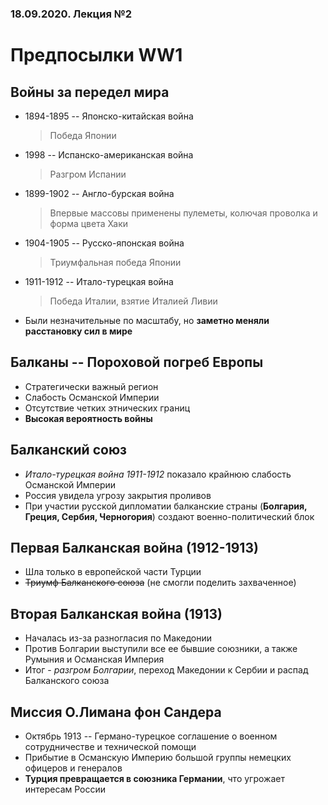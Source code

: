 ### 18.09.2020. Лекция №2

# Предпосылки WW1

## Войны за передел мира

* 1894-1895 -- Японско-китайская война
    > Победа Японии
* 1998 -- Испанско-американская война
    > Разгром Испании
* 1899-1902 -- Англо-бурская война
    > Впервые массовы применены пулеметы, колючая проволка и форма цвета Хаки
* 1904-1905 -- Русско-японская война
    > Триумфальная победа Японии
* 1911-1912 -- Итало-турецкая война
    > Победа Италии, взятие Италией Ливии
* Были незначительные по масштабу, но **заметно меняли расстановку сил в мире**

## Балканы -- Пороховой погреб Европы

* Стратегически важный регион
* Слабость Османской Империи
* Отсутствие четких этнических границ
* **Высокая вероятность войны**

## Балканский союз

* *Итало-турецкая война 1911-1912* показало крайнюю слабость Османской Империи
* Россия увидела угрозу закрытия проливов
* При участии русской дипломатии балканские страны (**Болгария, Греция, Сербия, Черногория**) создают военно-политический блок

## Первая Балканская война (1912-1913)

* Шла только в европейской части Турции
* ~~Триумф Балканского союза~~ (не смогли поделить захваченное)

## Вторая Балканская война (1913)

* Началась из-за разногласия по Македонии
* Против Болгарии выступили все ее бывшие союзники, а также Румыния и Османская Империя
* Итог - *разгром Болгарии*, переход Македонии к Сербии и распад Балканского союза

## Миссия О.Лимана фон Сандера

* Октябрь 1913 -- Германо-турецкое соглашение о военном сотрудничестве и технической помощи
* Прибытие в Османскую Империю большой группы немецких офицеров и генералов
* **Турция превращается в союзника Германии**, что угрожает интересам России

